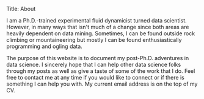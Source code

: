 Title: About

I am a Ph.D.-trained experimental fluid dynamicist turned data scientist. However, in many ways that isn't much of a change since both areas are heavily dependent on data mining.
Sometimes, I can be found outside rock climbing or mountaineering but mostly I can be found enthusiastically programming and ogling data.


The purpose of this website is to document my post-Ph.D. adventures in data science. 
I sincerely hope that I can help other data science folks through my posts as well as give a taste of some of the work that I do.
Feel free to contact me at any time if you would like to connect or if there is something I can help you with. 
My current email address is on the top of my CV. 

